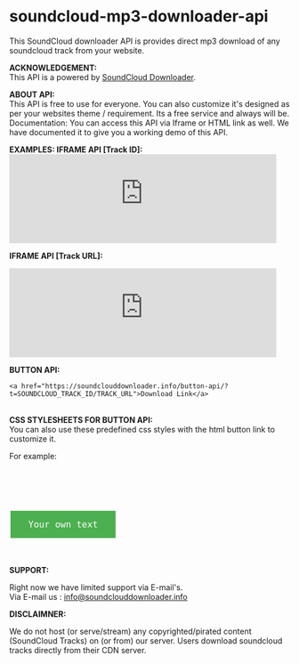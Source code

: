 # soundcloud-mp3-downloader-api
This SoundCloud downloader API is provides direct mp3 download of any soundcloud track from your website.
<br>

<p><b>ACKNOWLEDGEMENT:</b> <br>
This API is a powered by
<a href="https://soundclouddownloader.info/" title="Soundcloud downloader">SoundCloud Downloader</a>. <br>

<b>ABOUT API:</b> <br>
This API is free to use for everyone. You 
can also customize it's designed as per your websites theme / requirement. Its a 
free service and always will be. Documentation: You can access this API via 
Iframe or HTML link as well. We have documented it to give you a working demo of 
this API.<br>

<b>EXAMPLES: IFRAME API [Track ID]: </b><br>
<code><iframe src="https://soundclouddownloader.info/iframe-api/?t=SOUNDCLOUD_TRACK_ID" width="480" height="160" scrolling="no" style="border:none;"></iframe></code><br>

<b>IFRAME API [Track URL]: </b><br>

<code><iframe src="https://soundclouddownloader.info/iframe-api/?t=SOUNDCLOUD_TRACK_URL" width="480" height="160" scrolling="no" style="border:none;"></iframe></code>

<b>BUTTON API: </b><br>
<pre><code>&lt;a href="https://soundclouddownloader.info/button-api/?t=SOUNDCLOUD_TRACK_ID/TRACK_URL"&gt;Download Link&lt;/a&gt;</code></pre>
<br>
<b>CSS STYLESHEETS FOR BUTTON API: </b><br>
You can also use these predefined css styles with the html button link to customize it.<br/>

For example: <br/>
<pre>
<code>
<style>.button {
    background-color: #4CAF50; /* Green */
    border: none;
    color: white;
    padding: 15px 32px;
    text-align: center;
    text-decoration: none;
    display: inline-block;
    font-size: 16px;
    margin: 4px 2px;
    cursor: pointer;
}</style>
</code>
</pre>
<pre><code><a href="https://soundclouddownloader.info/button-api/?t=SOUNDCLOUD_TRACK_ID/TRACK_URL" class="button">Your own text</a></code></pre>
<br>

<b>SUPPORT:</b><br>

Right now we have limited support via E-mail's. <br>
Via E-mail us : info@soundclouddownloader.info <br>

<b>DISCLAIMNER:</b><br>

We do not host (or serve/stream) any 
copyrighted/pirated content (SoundCloud Tracks) on (or from) our server. Users 
download soundcloud tracks directly from their CDN server.</p>
